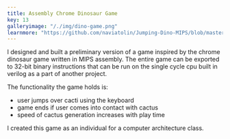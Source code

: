 ```yaml
---
title: Assembly Chrome Dinosaur Game
key: 13
galleryimage: "/./img/dino-game.png"
learnmore: "https://github.com/naviatolin/Jumping-Dino-MIPS/blob/master/MIPS%20Game%20Jumping%20Dinosaur.md"
---
```

I designed and built a preliminary version of a game inspired by the chrome dinosaur game written in MIPS assembly. The entire game can be exported to 32-bit binary instructions that can be run on the single cycle cpu built in verilog as a part of another project.

The functionality the game holds is: 

- user jumps over cacti using the keyboard
- game ends if user comes into contact with cactus
- speed of cactus generation increases with play time

I created this game as an individual for a computer architecture class.


